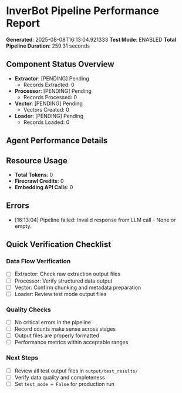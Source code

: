 # InverBot Pipeline Performance Report

**Generated**: 2025-08-08T16:13:04.921333
**Test Mode**: ENABLED
**Total Pipeline Duration**: 259.31 seconds

## Component Status Overview

- **Extractor**: [PENDING] Pending
  - Records Extracted: 0
- **Processor**: [PENDING] Pending
  - Records Processed: 0
- **Vector**: [PENDING] Pending
  - Vectors Created: 0
- **Loader**: [PENDING] Pending
  - Records Loaded: 0

## Agent Performance Details

## Resource Usage

- **Total Tokens**: 0
- **Firecrawl Credits**: 0
- **Embedding API Calls**: 0

## Errors

- [16:13:04] Pipeline failed: Invalid response from LLM call - None or empty.

## Quick Verification Checklist

### Data Flow Verification
- [ ] Extractor: Check raw extraction output files
- [ ] Processor: Verify structured data output
- [ ] Vector: Confirm chunking and metadata preparation
- [ ] Loader: Review test mode output files

### Quality Checks
- [ ] No critical errors in the pipeline
- [ ] Record counts make sense across stages
- [ ] Output files are properly formatted
- [ ] Performance metrics within acceptable ranges

### Next Steps
- [ ] Review all test output files in `output/test_results/`
- [ ] Verify data quality and completeness
- [ ] Set `test_mode = False` for production run

